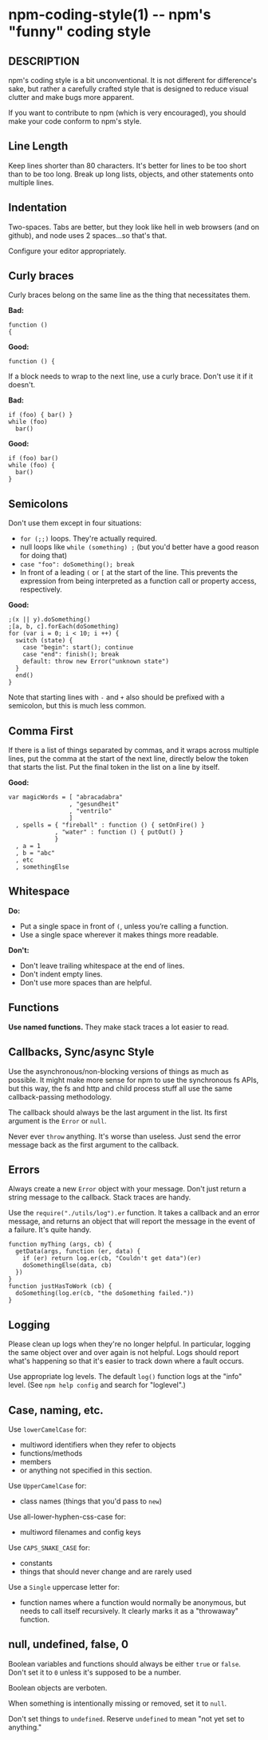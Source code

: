 npm-coding-style(1) -- npm's "funny" coding style
=================================================

## DESCRIPTION

npm's coding style is a bit unconventional.  It is not different for
difference's sake, but rather a carefully crafted style that is
designed to reduce visual clutter and make bugs more apparent.

If you want to contribute to npm (which is very encouraged), you should
make your code conform to npm's style.

## Line Length

Keep lines shorter than 80 characters.  It's better for lines to be
too short than to be too long.  Break up long lists, objects, and other
statements onto multiple lines.

## Indentation

Two-spaces.  Tabs are better, but they look like hell in web browsers
(and on github), and node uses 2 spaces...so that's that.

Configure your editor appropriately.

## Curly braces

Curly braces belong on the same line as the thing that necessitates them.

**Bad:**

    function ()
    {

**Good:**

    function () {

If a block needs to wrap to the next line, use a curly brace.  Don't
use it if it doesn't.

**Bad:**

    if (foo) { bar() }
    while (foo)
      bar()

**Good:**

    if (foo) bar()
    while (foo) {
      bar()
    }

## Semicolons

Don't use them except in four situations:

* `for (;;)` loops.  They're actually required.
* null loops like `while (something) ;` (but you'd better have a good
  reason for doing that)
* `case "foo": doSomething(); break`
* In front of a leading `(` or `[` at the start of the line.
  This prevents the expression from being interpreted
  as a function call or property access, respectively.

**Good:**

    ;(x || y).doSomething()
    ;[a, b, c].forEach(doSomething)
    for (var i = 0; i < 10; i ++) {
      switch (state) {
        case "begin": start(); continue
        case "end": finish(); break
        default: throw new Error("unknown state")
      }
      end()
    }

Note that starting lines with `-` and `+` also should be prefixed
with a semicolon, but this is much less common.

## Comma First

If there is a list of things separated by commas, and it wraps
across multiple lines, put the comma at the start of the next
line, directly below the token that starts the list.  Put the
final token in the list on a line by itself.  

**Good:**

    var magicWords = [ "abracadabra"
                     , "gesundheit"
                     , "ventrilo"
                     ]
      , spells = { "fireball" : function () { setOnFire() }
                 , "water" : function () { putOut() }
                 }
      , a = 1
      , b = "abc"
      , etc
      , somethingElse

## Whitespace

**Do:**
* Put a single space in front of `(`, unless you’re calling a function. 
* Use a single space wherever it makes things more readable.

**Don't:**
* Don't leave trailing whitespace at the end of lines.
* Don't indent empty lines.
* Don't use more spaces than are helpful.

## Functions

**Use named functions.**  They make stack traces a lot easier to read.

## Callbacks, Sync/async Style

Use the asynchronous/non-blocking versions of things as much as possible.
It might make more sense for npm to use the synchronous fs APIs, but this
way, the fs and http and child process stuff all use the same callback-passing
methodology.

The callback should always be the last argument in the list.  Its first
argument is the `Error` or `null`.

Never ever `throw` anything.  It's worse than useless.
Just send the error message back as the first argument to the callback.

## Errors

Always create a new `Error` object with your message.  Don't just return a
string message to the callback.  Stack traces are handy.

Use the `require("./utils/log").er` function.  It takes a callback and an
error message, and returns an object that will report the message in the
event of a failure.  It's quite handy.

    function myThing (args, cb) {
      getData(args, function (er, data) {
        if (er) return log.er(cb, "Couldn't get data")(er)
        doSomethingElse(data, cb)
      })
    }
    function justHasToWork (cb) {
      doSomething(log.er(cb, "the doSomething failed."))
    }

## Logging

Please clean up logs when they're no longer helpful.  In particular,
logging the same object over and over again is not helpful.  Logs should
report what's happening so that it's easier to track down where a fault
occurs.

Use appropriate log levels.  The default `log()` function logs at the
"info" level.  (See `npm help config` and search for "loglevel".)

## Case, naming, etc.

Use `lowerCamelCase` for:
* multiword identifiers when they refer to objects
* functions/methods
* members
* or anything not specified in this section.

Use `UpperCamelCase` for:
* class names (things that you'd pass to `new`)

Use all-lower-hyphen-css-case for:
* multiword filenames and config keys

Use `CAPS_SNAKE_CASE` for:
* constants
* things that should never change and are rarely used

Use a `Single` uppercase letter for:
* function names where a function would normally be anonymous, but 
needs to call itself recursively.  It clearly marks it as a "throwaway" 
function.

## null, undefined, false, 0

Boolean variables and functions should always be either `true` or
`false`.  Don't set it to `0` unless it's supposed to be a number.

Boolean objects are verboten.

When something is intentionally missing or removed, set it to `null`.

Don't set things to `undefined`.  Reserve `undefined` to mean "not yet
set to anything."